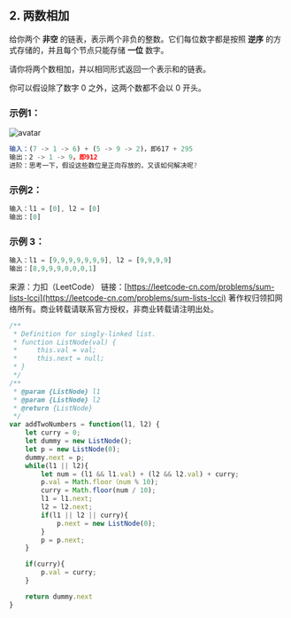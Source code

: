 ## 2. 两数相加

给你两个 **非空** 的链表，表示两个非负的整数。它们每位数字都是按照 **逆序** 的方式存储的，并且每个节点只能存储 **一位** 数字。

请你将两个数相加，并以相同形式返回一个表示和的链表。

你可以假设除了数字 0 之外，这两个数都不会以 0 开头。

### 示例1：

![avatar](https://assets.leetcode-cn.com/aliyun-lc-upload/uploads/2021/01/02/addtwonumber1.jpg)

```js
输入：(7 -> 1 -> 6) + (5 -> 9 -> 2)，即617 + 295
输出：2 -> 1 -> 9，即912
进阶：思考一下，假设这些数位是正向存放的，又该如何解决呢?
```

### 示例2：
```js
输入：l1 = [0], l2 = [0]
输出：[0]
```

### 示例 3：
```js
输入：l1 = [9,9,9,9,9,9,9], l2 = [9,9,9,9]
输出：[8,9,9,9,0,0,0,1]
```

来源：力扣（LeetCode）
链接：[https://leetcode-cn.com/problems/sum-lists-lcci](https://leetcode-cn.com/problems/sum-lists-lcci)
著作权归领扣网络所有。商业转载请联系官方授权，非商业转载请注明出处。

```js
/**
 * Definition for singly-linked list.
 * function ListNode(val) {
 *     this.val = val;
 *     this.next = null;
 * }
 */
/**
 * @param {ListNode} l1
 * @param {ListNode} l2
 * @return {ListNode}
 */
var addTwoNumbers = function(l1, l2) {
	let curry = 0;
	let dummy = new ListNode();
	let p = new ListNode(0);
	dummy.next = p;
	while(l1 || l2){
		let num = (l1 && l1.val) + (l2 && l2.val) + curry;
		p.val = Math.floor（num % 10);
		curry = Math.floor(num / 10);
		l1 = l1.next;
		l2 = l2.next;
		if(l1 || l2 || curry){
			p.next = new ListNode(0);
		}
		p = p.next;
	}

	if(curry){
		p.val = curry;
	}

	return dummy.next
}
```